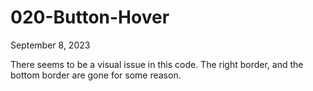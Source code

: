# 020-Button-Hover
September 8, 2023

There seems to be a visual issue in this code. The right border, and the bottom border are gone for some reason.
